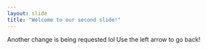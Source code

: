 ```yaml
---
layout: slide
title: "Welcome to our second slide!"
---
```

Another change is being requested lol
Use the left arrow to go back!

